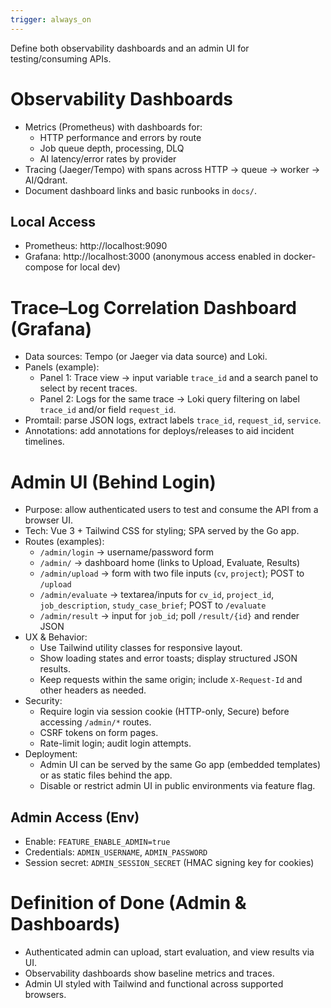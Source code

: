 ```yaml
---
trigger: always_on
---
```


Define both observability dashboards and an admin UI for testing/consuming APIs.

# Observability Dashboards
- Metrics (Prometheus) with dashboards for:
  - HTTP performance and errors by route
  - Job queue depth, processing, DLQ
  - AI latency/error rates by provider
- Tracing (Jaeger/Tempo) with spans across HTTP → queue → worker → AI/Qdrant.
- Document dashboard links and basic runbooks in `docs/`.

## Local Access
- Prometheus: http://localhost:9090
- Grafana: http://localhost:3000 (anonymous access enabled in docker-compose for local dev)

# Trace–Log Correlation Dashboard (Grafana)
- Data sources: Tempo (or Jaeger via data source) and Loki.
- Panels (example):
  - Panel 1: Trace view → input variable `trace_id` and a search panel to select by recent traces.
  - Panel 2: Logs for the same trace → Loki query filtering on label `trace_id` and/or field `request_id`.
- Promtail: parse JSON logs, extract labels `trace_id`, `request_id`, `service`.
- Annotations: add annotations for deploys/releases to aid incident timelines.

# Admin UI (Behind Login)
- Purpose: allow authenticated users to test and consume the API from a browser UI.
- Tech: Vue 3 + Tailwind CSS for styling; SPA served by the Go app.
- Routes (examples):
  - `/admin/login` → username/password form
  - `/admin/` → dashboard home (links to Upload, Evaluate, Results)
  - `/admin/upload` → form with two file inputs (`cv`, `project`); POST to `/upload`
  - `/admin/evaluate` → textarea/inputs for `cv_id`, `project_id`, `job_description`, `study_case_brief`; POST to `/evaluate`
  - `/admin/result` → input for `job_id`; poll `/result/{id}` and render JSON
- UX & Behavior:
  - Use Tailwind utility classes for responsive layout.
  - Show loading states and error toasts; display structured JSON results.
  - Keep requests within the same origin; include `X-Request-Id` and other headers as needed.
- Security:
  - Require login via session cookie (HTTP-only, Secure) before accessing `/admin/*` routes.
  - CSRF tokens on form pages.
  - Rate-limit login; audit login attempts.
- Deployment:
  - Admin UI can be served by the same Go app (embedded templates) or as static files behind the app.
  - Disable or restrict admin UI in public environments via feature flag.

## Admin Access (Env)
- Enable: `FEATURE_ENABLE_ADMIN=true`
- Credentials: `ADMIN_USERNAME`, `ADMIN_PASSWORD`
- Session secret: `ADMIN_SESSION_SECRET` (HMAC signing key for cookies)

# Definition of Done (Admin & Dashboards)
- Authenticated admin can upload, start evaluation, and view results via UI.
- Observability dashboards show baseline metrics and traces.
- Admin UI styled with Tailwind and functional across supported browsers.
